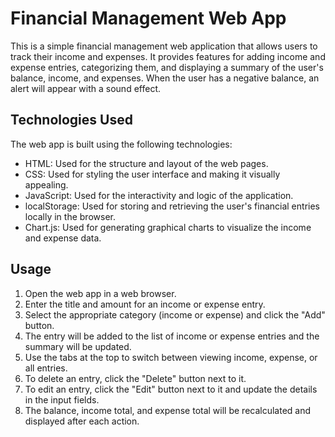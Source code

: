 # Financial Management Web App

This is a simple financial management web application that allows users to track their income and expenses. It provides features for adding income and expense entries, categorizing them, and displaying a summary of the user's balance, income, and expenses. When the user has a negative balance, an alert will appear with a sound effect.

## Technologies Used

The web app is built using the following technologies:

- HTML: Used for the structure and layout of the web pages.
- CSS: Used for styling the user interface and making it visually appealing.
- JavaScript: Used for the interactivity and logic of the application.
- localStorage: Used for storing and retrieving the user's financial entries locally in the browser.
- Chart.js: Used for generating graphical charts to visualize the income and expense data.

## Usage

1. Open the web app in a web browser.
2. Enter the title and amount for an income or expense entry.
3. Select the appropriate category (income or expense) and click the "Add" button.
4. The entry will be added to the list of income or expense entries and the summary will be updated.
5. Use the tabs at the top to switch between viewing income, expense, or all entries.
6. To delete an entry, click the "Delete" button next to it.
7. To edit an entry, click the "Edit" button next to it and update the details in the input fields.
8. The balance, income total, and expense total will be recalculated and displayed after each action.
